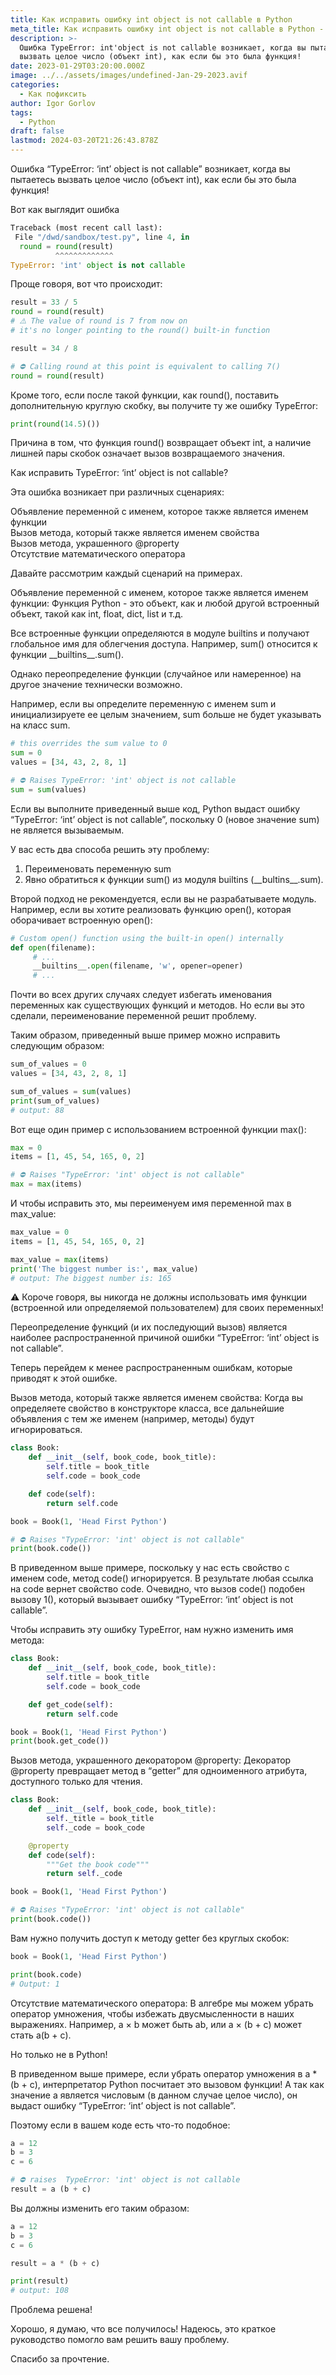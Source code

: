 ```yaml
---
title: Как исправить ошибку int object is not callable в Python
meta_title: Как исправить ошибку int object is not callable в Python - Igor Gorlov
description: >-
  Ошибка TypeError: int'object is not callable возникает, когда вы пытаетесь
  вызвать целое число (объект int), как если бы это была функция!
date: 2023-01-29T03:20:00.000Z
image: ../../assets/images/undefined-Jan-29-2023.avif
categories:
  - Как пофиксить
author: Igor Gorlov
tags:
  - Python
draft: false
lastmod: 2024-03-20T21:26:43.878Z
---
```


Ошибка “TypeError: ‘int’ object is not callable” возникает, когда вы пытаетесь вызвать целое число (объект int), как если бы это была функция!

Вот как выглядит ошибка

```python
Traceback (most recent call last):
 File "/dwd/sandbox/test.py", line 4, in
  round = round(result)
          ^^^^^^^^^^^^^
TypeError: 'int' object is not callable
```

Проще говоря, вот что происходит:

```python
result = 33 / 5
round = round(result)
# ⚠️ The value of round is 7 from now on
# it's no longer pointing to the round() built-in function

result = 34 / 8

# ⛔ Calling round at this point is equivalent to calling 7()
round = round(result)
```

Кроме того, если после такой функции, как round(), поставить дополнительную круглую скобку, вы получите ту же ошибку TypeError:

```python
print(round(14.5)())
```

Причина в том, что функция round() возвращает объект int, а наличие лишней пары скобок означает вызов возвращаемого значения.

Как исправить TypeError: ‘int’ object is not callable?

Эта ошибка возникает при различных сценариях:

Объявление переменной с именем, которое также является именем функции  
Вызов метода, который также является именем свойства  
Вызов метода, украшенного @property  
Отсутствие математического оператора

Давайте рассмотрим каждый сценарий на примерах.

Объявление переменной с именем, которое также является именем функции: Функция Python - это объект, как и любой другой встроенный объект, такой как int, float, dict, list и т.д.

Все встроенные функции определяются в модуле builtins и получают глобальное имя для облегчения доступа. Например, sum() относится к функции \_\_builtins\_\_.sum().

Однако переопределение функции (случайное или намеренное) на другое значение технически возможно.

Например, если вы определите переменную с именем sum и инициализируете ее целым значением, sum больше не будет указывать на класс sum.

```python
# this overrides the sum value to 0
sum = 0
values = [34, 43, 2, 8, 1]

# ⛔ Raises TypeError: 'int' object is not callable
sum = sum(values)
```

Если вы выполните приведенный выше код, Python выдаст ошибку “TypeError: ‘int’ object is not callable”, поскольку 0 (новое значение sum) не является вызываемым.

У вас есть два способа решить эту проблему:

1. Переименовать переменную sum
2. Явно обратиться к функции sum() из модуля builtins (\_\_bultins\_\_.sum).

Второй подход не рекомендуется, если вы не разрабатываете модуль. Например, если вы хотите реализовать функцию open(), которая оборачивает встроенную open():

```python
# Custom open() function using the built-in open() internally
def open(filename):
     # ...
     __builtins__.open(filename, 'w', opener=opener)
     # ...
```

Почти во всех других случаях следует избегать именования переменных как существующих функций и методов. Но если вы это сделали, переименование переменной решит проблему.

Таким образом, приведенный выше пример можно исправить следующим образом:

```python
sum_of_values = 0
values = [34, 43, 2, 8, 1]

sum_of_values = sum(values)
print(sum_of_values)
# output: 88
```

Вот еще один пример с использованием встроенной функции max():

```python
max = 0
items = [1, 45, 54, 165, 0, 2]

# ⛔ Raises "TypeError: 'int' object is not callable"
max = max(items)
```

И чтобы исправить это, мы переименуем имя переменной max в max_value:

```python
max_value = 0
items = [1, 45, 54, 165, 0, 2]

max_value = max(items)
print('The biggest number is:', max_value)
# output: The biggest number is: 165
```

⚠️ Короче говоря, вы никогда не должны использовать имя функции (встроенной или определяемой пользователем) для своих переменных!

Переопределение функций (и их последующий вызов) является наиболее распространенной причиной ошибки “TypeError: ‘int’ object is not callable”.

Теперь перейдем к менее распространенным ошибкам, которые приводят к этой ошибке.

Вызов метода, который также является именем свойства: Когда вы определяете свойство в конструкторе класса, все дальнейшие объявления с тем же именем (например, методы) будут игнорироваться.

```python
class Book:
    def __init__(self, book_code, book_title):
        self.title = book_title
        self.code = book_code

    def code(self):
        return self.code

book = Book(1, 'Head First Python')

# ⛔ Raises "TypeError: 'int' object is not callable"
print(book.code())
```

В приведенном выше примере, поскольку у нас есть свойство с именем code, метод code() игнорируется. В результате любая ссылка на code вернет свойство code. Очевидно, что вызов code() подобен вызову 1(), который вызывает ошибку “TypeError: ‘int’ object is not callable”.

Чтобы исправить эту ошибку TypeError, нам нужно изменить имя метода:

```python
class Book:
    def __init__(self, book_code, book_title):
        self.title = book_title
        self.code = book_code

    def get_code(self):
        return self.code

book = Book(1, 'Head First Python')
print(book.get_code())
```

Вызов метода, украшенного декоратором @property: Декоратор @property превращает метод в “getter” для одноименного атрибута, доступного только для чтения.

```python
class Book:
    def __init__(self, book_code, book_title):
        self._title = book_title
        self._code = book_code

    @property
    def code(self):
        """Get the book code"""
        return self._code

book = Book(1, 'Head First Python')

# ⛔ Raises "TypeError: 'int' object is not callable"
print(book.code())
```

Вам нужно получить доступ к методу getter без круглых скобок:

```python
book = Book(1, 'Head First Python')

print(book.code)
# Output: 1
```

Отсутствие математического оператора: В алгебре мы можем убрать оператор умножения, чтобы избежать двусмысленности в наших выражениях. Например, a × b может быть ab, или a × (b + c) может стать a(b + c).

Но только не в Python!

В приведенном выше примере, если убрать оператор умножения в a \* (b + c), интерпретатор Python посчитает это вызовом функции! А так как значение a является числовым (в данном случае целое число), он выдаст ошибку “TypeError: ‘int’ object is not callable”.

Поэтому если в вашем коде есть что-то подобное:

```python
a = 12
b = 3
c = 6

# ⛔ raises  TypeError: 'int' object is not callable
result = a (b + c)
```

Вы должны изменить его таким образом:

```python
a = 12
b = 3
c = 6

result = a * (b + c)

print(result)
# output: 108
```

Проблема решена!

Хорошо, я думаю, что все получилось! Надеюсь, это краткое руководство помогло вам решить вашу проблему.

Спасибо за прочтение.
